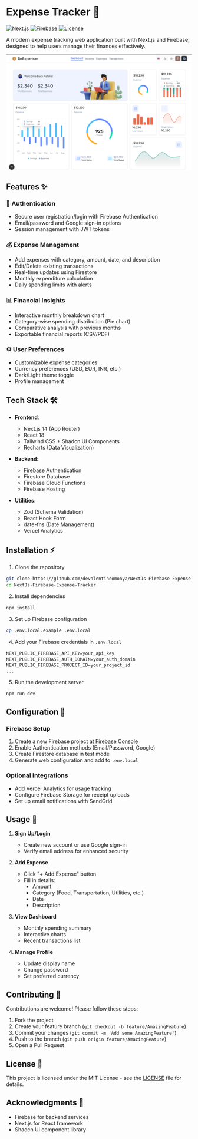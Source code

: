 # Expense Tracker 💸

[![Next.js](https://img.shields.io/badge/Next.js-14.2.3-black?logo=next.js)](https://nextjs.org/)
[![Firebase](https://img.shields.io/badge/Firebase-10.11.1-orange?logo=firebase)](https://firebase.google.com/)
[![License](https://img.shields.io/badge/License-MIT-blue)](https://opensource.org/licenses/MIT)

A modern expense tracking web application built with Next.js and Firebase, designed to help users manage their finances effectively.

![Expense Tracker Dashboard Preview](./public/screenshots/dashboard.png)

## Features ✨

### 🔐 Authentication
- Secure user registration/login with Firebase Authentication
- Email/password and Google sign-in options
- Session management with JWT tokens

### 💰 Expense Management
- Add expenses with category, amount, date, and description
- Edit/Delete existing transactions
- Real-time updates using Firestore
- Monthly expenditure calculation
- Daily spending limits with alerts

### 📊 Financial Insights
- Interactive monthly breakdown chart
- Category-wise spending distribution (Pie chart)
- Comparative analysis with previous months
- Exportable financial reports (CSV/PDF)

### ⚙️ User Preferences
- Customizable expense categories
- Currency preferences (USD, EUR, INR, etc.)
- Dark/Light theme toggle
- Profile management

## Tech Stack 🛠️

- **Frontend**: 
  - Next.js 14 (App Router)
  - React 18
  - Tailwind CSS + Shadcn UI Components
  - Recharts (Data Visualization)

- **Backend**:
  - Firebase Authentication
  - Firestore Database
  - Firebase Cloud Functions
  - Firebase Hosting

- **Utilities**:
  - Zod (Schema Validation)
  - React Hook Form
  - date-fns (Date Management)
  - Vercel Analytics

## Installation ⚡

1. Clone the repository
```bash
git clone https://github.com/devalentineomonya/NextJs-Firebase-Expense-Tracker.git
cd NextJs-Firebase-Expense-Tracker
```

2. Install dependencies
```bash
npm install
```

3. Set up Firebase configuration
```bash
cp .env.local.example .env.local
```

4. Add your Firebase credentials in `.env.local`
```env
NEXT_PUBLIC_FIREBASE_API_KEY=your_api_key
NEXT_PUBLIC_FIREBASE_AUTH_DOMAIN=your_auth_domain
NEXT_PUBLIC_FIREBASE_PROJECT_ID=your_project_id
...
```

5. Run the development server
```bash
npm run dev
```

## Configuration 🔧

### Firebase Setup
1. Create a new Firebase project at [Firebase Console](https://console.firebase.google.com/)
2. Enable Authentication methods (Email/Password, Google)
3. Create Firestore database in test mode
4. Generate web configuration and add to `.env.local`

### Optional Integrations
- Add Vercel Analytics for usage tracking
- Configure Firebase Storage for receipt uploads
- Set up email notifications with SendGrid

## Usage 📖

1. **Sign Up/Login**
   - Create new account or use Google sign-in
   - Verify email address for enhanced security

2. **Add Expense**
   - Click "+ Add Expense" button
   - Fill in details:
     - Amount
     - Category (Food, Transportation, Utilities, etc.)
     - Date
     - Description

3. **View Dashboard**
   - Monthly spending summary
   - Interactive charts
   - Recent transactions list

4. **Manage Profile**
   - Update display name
   - Change password
   - Set preferred currency

## Contributing 🤝

Contributions are welcome! Please follow these steps:
1. Fork the project
2. Create your feature branch (`git checkout -b feature/AmazingFeature`)
3. Commit your changes (`git commit -m 'Add some AmazingFeature'`)
4. Push to the branch (`git push origin feature/AmazingFeature`)
5. Open a Pull Request

## License 📄

This project is licensed under the MIT License - see the [LICENSE](LICENSE) file for details.

## Acknowledgments 🙏

- Firebase for backend services
- Next.js for React framework
- Shadcn UI component library
